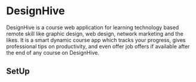 # DesignHive 
DesignHive is a course web application for learning technology based remote skill like graphic design, web design, network marketing and the likes. It is a smart dynamic course app which tracks your progress, gives professional tips on productivity, and even offer job offers if available after the end of any course on DesignHive. 

## SetUp
